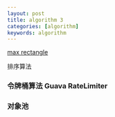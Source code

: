 ```yaml
---
layout: post
title: algorithm 3
categories: [algorithm]
keywords: algorithm
---
```


[max rectangle](https://www.nowcoder.com/questionTerminal/e3f491c56b7747539b93e5704b6eca40?orderByHotValue=2&questionTypes=000100&page=1&onlyReference=false)

排序算法

### 令牌桶算法 Guava RateLimiter

### 对象池